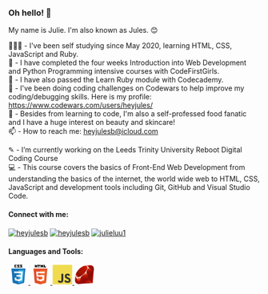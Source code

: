### Oh hello! 👋

My name is Julie. I'm also known as Jules. 😊

👩🏻‍💻 - I've been self studying since May 2020, learning HTML, CSS, JavaScript and Ruby. <br>
🥳 - I have completed the four weeks Introduction into Web Development and Python Programming intensive courses with CodeFirstGirls. <br>
💎 - I have also passed the Learn Ruby module with Codecademy. <br>
🌱 - I've been doing coding challenges on Codewars to help improve my coding/debugging skills. Here is my profile: https://www.codewars.com/users/heyjules/ <br>
💬 - Besides from learning to code, I'm also a self-professed food fanatic and I have a huge interest on beauty and skincare! <br>
📫 - How to reach me: heyjulesb@icloud.com <br>

✎ - I’m currently working on the Leeds Trinity University Reboot Digital Coding Course <br>
💻 - This course covers the basics of Front-End Web Development from understanding the basics of the internet, the world wide web to HTML, CSS, JavaScript and development tools including Git, GitHub and Visual Studio Code. <br>
<h4 align="left">Connect with me:</h3>
<p align="left">
<a href="https://codepen.io/heyjulesb" target="_blank"><img align="center" src="https://cdn.jsdelivr.net/npm/simple-icons@3.0.1/icons/codepen.svg" alt="heyjulesb" height="30" width="40" /></a>
<a href="https://twitter.com/heyjulesb" target="_blank"><img align="center" src="https://cdn.jsdelivr.net/npm/simple-icons@3.0.1/icons/twitter.svg" alt="heyjulesb" height="30" width="40" /></a>
<a href="https://linkedin.com/in/julieluu1" target="_blank"><img align="center" src="https://cdn.jsdelivr.net/npm/simple-icons@3.0.1/icons/linkedin.svg" alt="julieluu1" height="30" width="40" /></a>
</p>

<h4 align="left">Languages and Tools:</h3>
<p align="left"> <a href="https://www.w3schools.com/css/" target="_blank"> <img src="https://raw.githubusercontent.com/devicons/devicon/master/icons/css3/css3-original-wordmark.svg" alt="css3" width="40" height="40"/> </a> <a href="https://www.w3.org/html/" target="_blank"> <img src="https://raw.githubusercontent.com/devicons/devicon/master/icons/html5/html5-original-wordmark.svg" alt="html5" width="40" height="40"/> </a> <a href="https://developer.mozilla.org/en-US/docs/Web/JavaScript" target="_blank"> <img src="https://raw.githubusercontent.com/devicons/devicon/master/icons/javascript/javascript-original.svg" alt="javascript" width="40" height="40"/> </a> <a href="https://www.ruby-lang.org/en/" target="_blank"> <img src="https://raw.githubusercontent.com/devicons/devicon/master/icons/ruby/ruby-original.svg" alt="ruby" width="40" height="40"/> </a> </p>

